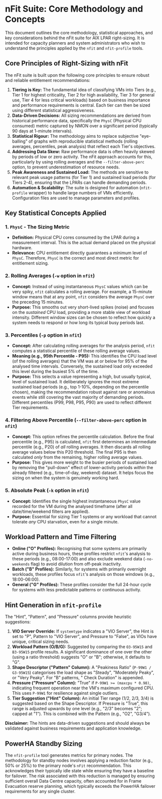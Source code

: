 # nFit Suite: Core Methodology and Concepts

This document outlines the core methodology, statistical approaches, and key considerations behind the nFit suite for AIX LPAR right-sizing. It is intended for capacity planners and system administrators who wish to understand the principles applied by the `nfit` and `nfit-profile` tools.

## Core Principles of Right-Sizing with nFit

The nFit suite is built upon the following core principles to ensure robust and reliable entitlement recommendations:

1.  **Tiering is Key:** The fundamental idea of classifying VMs into Tiers (e.g., Tier 1 for highest criticality, Tier 2 for high availability, Tier 3 for general use, Tier 4 for less critical workloads) based on business importance and performance requirements is central. Each tier can then be sized using different statistical aggressiveness.
2.  **Data-Driven Decisions:** All sizing recommendations are derived from historical performance data, specifically the `PhysC` (Physical CPU consumed) metric captured by NMON over a significant period (typically 90 days at 1-minute intervals).
3.  **Statistical Rigour:** The methodology aims to replace subjective "eye-balling" of graphs with reproducible statistical methods (rolling averages, percentiles, peak analysis) that reflect each Tier's objectives.
4.  **Addressing Data Skew:** Raw performance data is often heavily skewed by periods of low or zero activity. The nFit approach accounts for this, particularly by using rolling averages and the `--filter-above-perc` option, to prevent underestimation of resource needs.
5.  **Peak Awareness and Sustained Load:** The methods are sensitive to relevant peak usage patterns (for Tier 1) and sustained load periods (for Tiers 2-4), ensuring that the LPARs can handle demanding periods.
6.  **Automation & Scalability:** The suite is designed for automation (`nfit-profile` wrapper) to handle large numbers of VMs efficiently. Configuration files are used to manage parameters and profiles.

## Key Statistical Concepts Applied

### 1. `PhysC` - The Sizing Metric
-   **Definition:** Physical CPU cores consumed by the LPAR during a measurement interval. This is the actual demand placed on the physical hardware.
-   **Relevance:** CPU entitlement directly guarantees a minimum level of `PhysC`. Therefore, `PhysC` is the correct and most direct metric for entitlement sizing.

### 2. Rolling Averages (`-w` option in `nfit`)
-   **Concept:** Instead of using instantaneous `PhysC` values which can be very spiky, `nfit` calculates a rolling average. For example, a 15-minute window means that at any point, `nfit` considers the average `PhysC` over the preceding 15 minutes.
-   **Purpose:** This smooths out very short-lived spikes (noise) and focuses on the *sustained* CPU load, providing a more stable view of workload intensity. Different window sizes can be chosen to reflect how quickly a system needs to respond or how long its typical busy periods last.

### 3. Percentiles (`-p` option in `nfit`)
-   **Concept:** After calculating rolling averages for the analysis period, `nfit` computes a statistical percentile of these rolling average values.
-   **Meaning (e.g., 95th Percentile - P95):** This identifies the CPU load level (of the rolling averages) that the VM was at or below for 95% of the analysed time intervals. Conversely, the sustained load only exceeded this level during the busiest 5% of the time.
-   **Purpose:** This selects a value representing a high, but usually typical, level of sustained load. It deliberately ignores the most extreme sustained load periods (e.g., top 1-10%, depending on the percentile chosen), making the recommendation robust against rare or anomalous events while still covering the vast majority of demanding periods. Different percentiles (P99, P98, P95, P90) are used to reflect different Tier requirements.

### 4. Filtering Above Percentile (`--filter-above-perc` option in `nfit`)
-   **Concept:** This option refines the percentile calculation. Before the final percentile (e.g., P95) is calculated, `nfit` first determines an intermediate percentile (e.g., P20) of *all* rolling averages. It then discards all rolling average values below this P20 threshold. The final P95 is then calculated *only* from the remaining, higher rolling average values.
-   **Purpose:** This gives more weight to the busier periods of sustained load by removing the "pull-down" effect of lower-activity periods *within* the already filtered (e.g., time-of-day, weekend) dataset. It helps focus the sizing on when the system is genuinely working hard.

### 5. Absolute Peak (`-k` option in `nfit`)
-   **Concept:** Identifies the single highest instantaneous `PhysC` value recorded for the VM during the analysed timeframe (after all date/time/weekend filters are applied).
-   **Purpose:** Essential for sizing Tier 1 systems or any workload that cannot tolerate *any* CPU starvation, even for a single minute.

## Workload Pattern and Time Filtering

-   **Online ("O" Profiles):** Recognising that some systems are primarily active during business hours, these profiles restrict `nfit`'s analysis to these periods (e.g., 08:00-17:00) and also exclude weekend data (`-no-weekends` flag) to avoid dilution from off-peak inactivity.
-   **Batch ("B" Profiles):** Similarly, for systems with primarily overnight workloads, these profiles focus `nfit`'s analysis on those windows (e.g., 18:00-06:00).
-   **General ("G" Profiles):** These profiles consider the full 24-hour cycle for systems with less predictable patterns or continuous activity.

## Hint Generation in `nfit-profile`

The "Hint", "Pattern", and "Pressure" columns provide heuristic suggestions:

1.  **VIO Server Override:** If `systemtype` indicates a "VIO Server", the Hint is set to "P", Pattern to "VIO Server", and Pressure to "False", as VIOs have unique, critical sizing needs.
2.  **Workload Pattern (O/B/G):** Suggested by comparing the `O3-95W15` and `B3-95W15` profile results. A significant dominance of one over the other (using a ratio threshold) suggests "O" or "B"; otherwise, it defaults to "G".
3.  **Shape Descriptor ("Pattern" Column):** A "Peakiness Ratio" (`P-99W1 / G3-95W15`) categorises the load shape as "Steady", "Moderately Peaky", or "Very Peaky". For "B" patterns, " Check Duration" is appended.
4.  **Pressure ("Pressure" Column):** "True" if `P-99W1 >= (maxcpu * 0.98)`, indicating frequent operation near the VM's maximum configured CPU. This uses `P-99W1` for resilience against single outliers.
5.  **Tier Suggestion ("Hint" Column):** An initial Tier range (1/2, 2/3, 3/4) is suggested based on the Shape Descriptor. If Pressure is "True", this range is adjusted upwards by one level (e.g., "2/3" becomes "2"; capped at "1"). This is combined with the Pattern (e.g., "O2", "G3/4").

**Disclaimer:** The hints are data-driven suggestions and should always be validated against business requirements and application knowledge.

## PowerHA Standby Sizing

The `nfit-profile` tool generates metrics for primary nodes. The methodology for standby nodes involves applying a reduction factor (e.g., 50% or 25%) to the primary node's `nFit` recommendation. This acknowledges their typically idle state while ensuring they have a baseline for failover. The risk associated with this reduction is managed by ensuring sufficient overall Data Centre capacity, often accounted for in Frame Evacuation reserve planning, which typically exceeds the PowerHA failover requirements for any single cluster.
